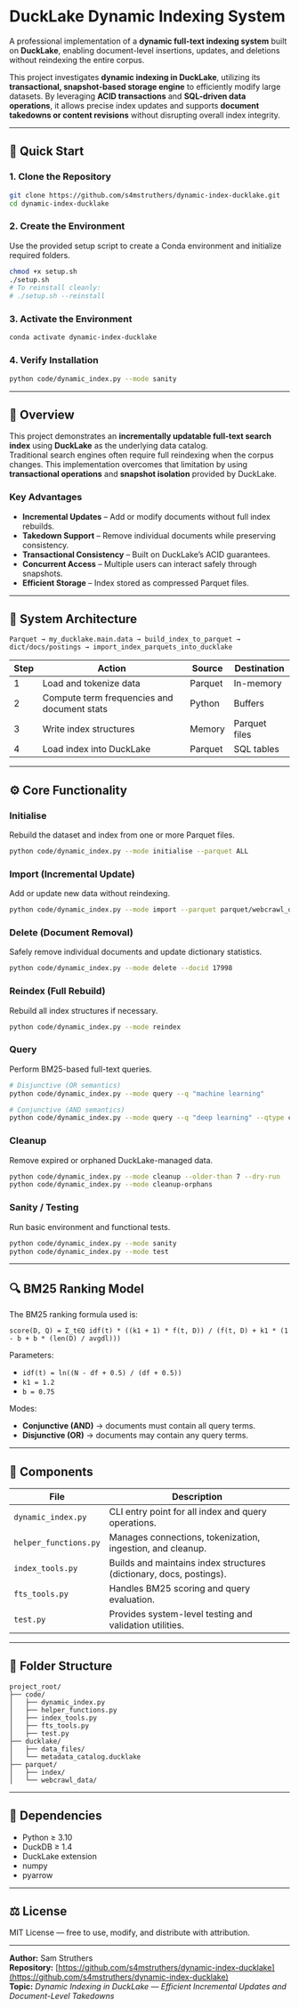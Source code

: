 # DuckLake Dynamic Indexing System

A professional implementation of a **dynamic full-text indexing system** built on **DuckLake**, enabling document-level insertions, updates, and deletions without reindexing the entire corpus.

This project investigates **dynamic indexing in DuckLake**, utilizing its **transactional, snapshot-based storage engine** to efficiently modify large datasets. By leveraging **ACID transactions** and **SQL-driven data operations**, it allows precise index updates and supports **document takedowns or content revisions** without disrupting overall index integrity.

---

## 🚀 Quick Start

### 1. Clone the Repository
```bash
git clone https://github.com/s4mstruthers/dynamic-index-ducklake.git
cd dynamic-index-ducklake
```

### 2. Create the Environment
Use the provided setup script to create a Conda environment and initialize required folders.

```bash
chmod +x setup.sh
./setup.sh
# To reinstall cleanly:
# ./setup.sh --reinstall
```

### 3. Activate the Environment
```bash
conda activate dynamic-index-ducklake
```

### 4. Verify Installation
```bash
python code/dynamic_index.py --mode sanity
```

---

## 📘 Overview

This project demonstrates an **incrementally updatable full-text search index** using **DuckLake** as the underlying data catalog.  
Traditional search engines often require full reindexing when the corpus changes. This implementation overcomes that limitation by using **transactional operations** and **snapshot isolation** provided by DuckLake.

### Key Advantages

- **Incremental Updates** – Add or modify documents without full index rebuilds.  
- **Takedown Support** – Remove individual documents while preserving consistency.  
- **Transactional Consistency** – Built on DuckLake’s ACID guarantees.  
- **Concurrent Access** – Multiple users can interact safely through snapshots.  
- **Efficient Storage** – Index stored as compressed Parquet files.  

---

## 🧠 System Architecture

```
Parquet → my_ducklake.main.data → build_index_to_parquet → dict/docs/postings → import_index_parquets_into_ducklake
```

| Step | Action | Source | Destination |
|------|--------|--------|-------------|
| 1 | Load and tokenize data | Parquet | In-memory |
| 2 | Compute term frequencies and document stats | Python | Buffers |
| 3 | Write index structures | Memory | Parquet files |
| 4 | Load index into DuckLake | Parquet | SQL tables |

---

## ⚙️ Core Functionality

### Initialise
Rebuild the dataset and index from one or more Parquet files.
```bash
python code/dynamic_index.py --mode initialise --parquet ALL
```

### Import (Incremental Update)
Add or update new data without reindexing.
```bash
python code/dynamic_index.py --mode import --parquet parquet/webcrawl_data/metadata_1.parquet
```

### Delete (Document Removal)
Safely remove individual documents and update dictionary statistics.
```bash
python code/dynamic_index.py --mode delete --docid 17998
```

### Reindex (Full Rebuild)
Rebuild all index structures if necessary.
```bash
python code/dynamic_index.py --mode reindex
```

### Query
Perform BM25-based full-text queries.
```bash
# Disjunctive (OR semantics)
python code/dynamic_index.py --mode query --q "machine learning"

# Conjunctive (AND semantics)
python code/dynamic_index.py --mode query --q "deep learning" --qtype conjunctive
```

### Cleanup
Remove expired or orphaned DuckLake-managed data.
```bash
python code/dynamic_index.py --mode cleanup --older-than 7 --dry-run
python code/dynamic_index.py --mode cleanup-orphans
```

### Sanity / Testing
Run basic environment and functional tests.
```bash
python code/dynamic_index.py --mode sanity
python code/dynamic_index.py --mode test
```

---

## 🔍 BM25 Ranking Model

The BM25 ranking formula used is:

```
score(D, Q) = Σ_t∈Q idf(t) * ((k1 + 1) * f(t, D)) / (f(t, D) + k1 * (1 - b + b * (len(D) / avgdl)))
```

Parameters:  
- `idf(t) = ln((N - df + 0.5) / (df + 0.5))`  
- `k1 = 1.2`  
- `b = 0.75`  

Modes:
- **Conjunctive (AND)** → documents must contain all query terms.  
- **Disjunctive (OR)** → documents may contain any query terms.  

---

## 🧩 Components

| File | Description |
|------|--------------|
| `dynamic_index.py` | CLI entry point for all index and query operations. |
| `helper_functions.py` | Manages connections, tokenization, ingestion, and cleanup. |
| `index_tools.py` | Builds and maintains index structures (dictionary, docs, postings). |
| `fts_tools.py` | Handles BM25 scoring and query evaluation. |
| `test.py` | Provides system-level testing and validation utilities. |

---

## 📂 Folder Structure

```
project_root/
├── code/
│   ├── dynamic_index.py
│   ├── helper_functions.py
│   ├── index_tools.py
│   ├── fts_tools.py
│   ├── test.py
├── ducklake/
│   ├── data_files/
│   └── metadata_catalog.ducklake
├── parquet/
│   ├── index/
│   └── webcrawl_data/
```

---

## 🧰 Dependencies

- Python ≥ 3.10  
- DuckDB ≥ 1.4  
- DuckLake extension  
- numpy  
- pyarrow  

---

## ⚖️ License

MIT License — free to use, modify, and distribute with attribution.

---

**Author:** Sam Struthers  
**Repository:** [https://github.com/s4mstruthers/dynamic-index-ducklake](https://github.com/s4mstruthers/dynamic-index-ducklake)  
**Topic:** *Dynamic Indexing in DuckLake — Efficient Incremental Updates and Document-Level Takedowns*
